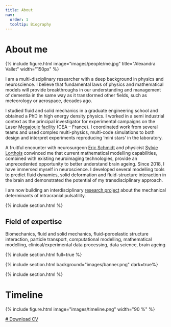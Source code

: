 ```yaml
---
title: About
nav:
  order: 1
  tooltip: Biography
---
```


# <i class="fas fa-face-smile-wink"></i> About me

{%
  include figure.html
  image="images/people/me.jpg"
  title="Alexandra Vallet"
  width="150px"
%}


I am a multi-disciplinary researcher with a deep background in physics and neuroscience. I believe that fundamental laws of physics and mathematical models will provide breakthroughs in our understanding and management of dementia in the same way as it transformed other fields, such as meteorology or aerospace, decades ago.

I studied fluid and solid mechanics in a graduate engineering school and obtained a PhD in high energy density physics. I worked in a semi industrial context as the principal investigator for experimental campaigns on the Laser [Megajoule facility](https://www-lmj.cea.fr/) (CEA – France). I coordinated work from several teams and used complex multi-physics, multi-code simulations to both design and interpret experiments reproducing ‘mini stars’ in the laboratory.

A fruitful encounter with neurosurgeon [Eric Schmidt](../members/eric-schmidt.html) and physicist [Sylvie Lorthois](../members/sylvie-lorthois.html) convinced me that current mathematical modelling capabilities, combined with existing neuroimaging technologies, provide an unprecedented opportunity to better understand brain ageing. Since 2018, I have immersed myself in neuroscience. I developed several modelling tools to predict fluid dynamics, solid deformation and fluid-structure interaction in the brain and demonstrated the potential of my transdisciplinary approach. 

I am now building an interdisciplinary [research project](../index.md) about the mechanical determinants of intracranial pulsatility.

{% include section.html %}

## Field of expertise
Biomechanics, fluid and solid mechanics, fluid-poroelastic structure interaction, particle transport, computational modelling, mathematical modelling,  clinical/experimental data processing, data science, brain ageing


{% include section.html full=true %}

{% include section.html background="images/banner.png" dark=true%}

{% include section.html %}

# Timeline

{%
  include figure.html
  image="images/timeline.png"
  width="90 %"
%}



[# Download CV]("./pdfs/CVNovember2022-AlexandraVallet.pdf")

